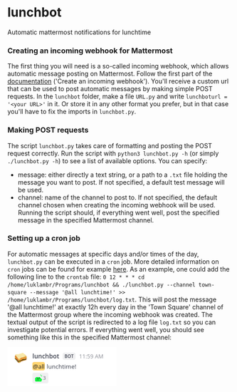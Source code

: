 # lunchbot
Automatic mattermost notifications for lunchtime

### Creating an incoming webhook for Mattermost
The first thing you will need is a so-called incoming webhook, which allows automatic message posting on Mattermost. Follow the first part of the [documentation](https://developers.mattermost.com/integrate/webhooks/incoming/?utm_source=mattermost&utm_medium=in-product&utm_content=installed_incoming_webhooks&uid=d5p7qup7off9jy48u5qbek68uc&sid=1q5ehw3axtgk9ex8e9i8nez95o) ('Create an incoming webhook').
You'll receive a custom url that can be used to post automatic messages by making simple POST requests.
In the `lunchbot` folder, make a file `URL.py` and write `lunchboturl = '<your URL>'` in it. Or store it in any other format you prefer, but in that case you'll have to fix the imports in `lunchbot.py`.

### Making POST requests
The script `lunchbot.py` takes care of formatting and posting the POST request correctly. Run the script with `python3 lunchbot.py -h` (or simply `./lunchbot.py -h`) to see a list of available options. You can specify:
- message: either directly a text string, or a path to a `.txt` file holding the message you want to post. If not specified, a default test message will be used.
- channel: name of the channel to post to. If not specified, the default channel chosen when creating the incoming webhook will be used.
Running the script should, if everything went well, post the specified message in the specified Mattermost channel.

### Setting up a cron job
For automatic messages at specific days and/or times of the day, `lunchbot.py` can be executed in a `cron` job.
More detailed information on `cron` jobs can be found for example [here](https://www.digitalocean.com/community/tutorials/how-to-use-cron-to-automate-tasks-ubuntu-1804).
As an example, one could add the following line to the `crontab` file: `0 12 * * * cd /home/luklambr/Programs/lunchbot && ./lunchbot.py --channel town-square --message '@all lunchtime!' >> /home/luklambr/Programs/lunchbot/log.txt`.
This will post the message '@all lunchtime!' at exactly 12h every day in the 'Town Square' channel of the Mattermost group where the incoming webhook was created. The textual output of the script is redirected to a log file `log.txt` so you can investigate potential errors.
If everything went well, you should see something like this in the specified Mattermost channel:

![](docs/example_message.png)
